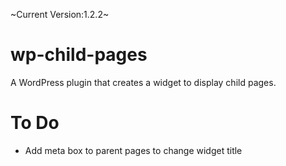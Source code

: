 ~Current Version:1.2.2~

wp-child-pages
==============

A WordPress plugin that creates a widget to display child pages.

To Do
==============
* Add meta box to parent pages to change widget title